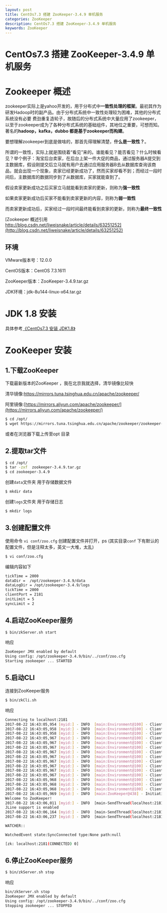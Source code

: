 ```yaml
---
layout: post
title: CentOs7.3 搭建 ZooKeeper-3.4.9 单机服务
categories: ZooKeeper
description: CentOs7.3 搭建 ZooKeeper-3.4.9 单机服务
keywords: ZooKeeper
---
```


#  CentOs7.3 搭建 ZooKeeper-3.4.9 单机服务

# Zookeeper 概述

zookeeper实际上是yahoo开发的，用于分布式中**一致性处理的框架**。最初其作为研发Hadoop时的副产品。由于分布式系统中一致性处理较为困难，其他的分布式系统没有必要 费劲重复造轮子，故随后的分布式系统中大量应用了zookeeper，以至于zookeeper成为了各种分布式系统的基础组件，其地位之重要，可想而知。著名的**hadoop，kafka，dubbo 都是基于zookeeper而构建**。

要想理解zookeeper到底是做啥的，那首先得理解清楚，**什么是一致性？**。

所谓的一致性，实际上就是围绕着“看见”来的。谁能看见？能否看见？什么时候看见？举个例子：淘宝后台卖家，在后台上架一件大促的商品，通过服务器A提交到主数据库，假设刚提交后立马就有用户去通过应用服务器B去从数据库查询该商品，就会出现一个现象，卖家已经更新成功了，然而买家却看不到；而经过一段时间后，主数据库的数据同步到了从数据库，买家就能查到了。

假设卖家更新成功之后买家立马就能看到卖家的更新，则称为**强一致性**

如果卖家更新成功后买家不能看到卖家更新的内容，则称为**弱一致性**

而卖家更新成功后，买家经过一段时间最终能看到卖家的更新，则称为**最终一致性**


[Zookeeper 概述引用 http://blog.csdn.net/liweisnake/article/details/63251252](http://blog.csdn.net/liweisnake/article/details/63251252)

## 环境

VMware版本号：12.0.0

CentOS版本：CentOS 7.3.1611

ZooKeeper版本：ZooKeeper-3.4.9.tar.gz

JDK环境：jdk-8u144-linux-x64.tar.gz 

# JDK 1.8 安装

具体参考[《CentOs7.3 安装 JDK1.8》](https://segmentfault.com/a/1190000010716919)

# ZooKeeper 安装

## 1.下载ZooKeeper

下载最新版本的ZooKeeper ，我在北京我就选择，清华镜像比较快

清华镜像:[https://mirrors.tuna.tsinghua.edu.cn/apache/zookeeper/ ](https://mirrors.tuna.tsinghua.edu.cn/apache/zookeeper/)
 
阿里镜像:[https://mirrors.aliyun.com/apache/zookeeper/](https://mirrors.aliyun.com/apache/zookeeper/)

```sh
$ cd /opt/
$ wget https://mirrors.tuna.tsinghua.edu.cn/apache/zookeeper/zookeeper-3.4.9/zookeeper-3.4.9.tar.gz
```

或者在浏览器下载上传至opt 目录

## 2.提取tar文件

```sh
$ cd /opt/
$ tar -zxf  zookeeper-3.4.9.tar.gz
$ cd zookeeper-3.4.9
```

创建`data`文件夹 用于存储数据文件

```sh
$ mkdir data
```

创建`logs`文件夹 用于存储日志
```sh
$ mkdir logs  
```

## 3.创建配置文件

使用命令 `vi conf/zoo.cfg` 创建配置文件并打开，ps (其实目录`conf` 下有默认的配置文件，但是注释太多，英文一大堆，太乱)

```sh
$ vi conf/zoo.cfg
```

编辑内容如下

```sh
tickTime = 2000
dataDir =  /opt/zookeeper-3.4.9/data
dataLogDir = /opt/zookeeper-3.4.9/logs
tickTime = 2000
clientPort = 2181
initLimit = 5
syncLimit = 2

```

## 4.启动ZooKeeper服务

```sh
$ bin/zkServer.sh start
```

响应

```sh
ZooKeeper JMX enabled by default
Using config: /opt/zookeeper-3.4.9/bin/../conf/zoo.cfg
Starting zookeeper ... STARTED
```

## 5.启动CLI

连接到ZooKeeper服务

```sh
$ bin/zkCli.sh
```

响应

```sh
Connecting to localhost:2181
2017-08-22 16:43:05,954 [myid:] - INFO  [main:Environment@100] - Client environment:zookeeper.version=3.4.9-1757313, built on 08/23/2016 06:50 GMT
2017-08-22 16:43:05,958 [myid:] - INFO  [main:Environment@100] - Client environment:host.name=node1
2017-08-22 16:43:05,958 [myid:] - INFO  [main:Environment@100] - Client environment:java.version=1.8.0_144
2017-08-22 16:43:05,967 [myid:] - INFO  [main:Environment@100] - Client environment:java.vendor=Oracle Corporation
2017-08-22 16:43:05,967 [myid:] - INFO  [main:Environment@100] - Client environment:java.home=/usr/lib/jvm/jre
2017-08-22 16:43:05,967 [myid:] - INFO  [main:Environment@100] - Client environment:java.class.path=/opt/zookeeper-3.4.9/bin/../build/classes:/opt/zookeeper-3.4.9/bin/../build/lib/*.jar:/opt/zookeeper-3.4.9/bin/../lib/slf4j-log4j12-1.6.1.jar:/opt/zookeeper-3.4.9/bin/../lib/slf4j-api-1.6.1.jar:/opt/zookeeper-3.4.9/bin/../lib/netty-3.10.5.Final.jar:/opt/zookeeper-3.4.9/bin/../lib/log4j-1.2.16.jar:/opt/zookeeper-3.4.9/bin/../lib/jline-0.9.94.jar:/opt/zookeeper-3.4.9/bin/../zookeeper-3.4.9.jar:/opt/zookeeper-3.4.9/bin/../src/java/lib/*.jar:/opt/zookeeper-3.4.9/bin/../conf:.:/lib/jvm/lib:/lib/jvm/jre/lib
2017-08-22 16:43:05,967 [myid:] - INFO  [main:Environment@100] - Client environment:java.library.path=/usr/java/packages/lib/amd64:/usr/lib64:/lib64:/lib:/usr/lib
2017-08-22 16:43:05,967 [myid:] - INFO  [main:Environment@100] - Client environment:java.io.tmpdir=/tmp
2017-08-22 16:43:05,967 [myid:] - INFO  [main:Environment@100] - Client environment:java.compiler=<NA>
2017-08-22 16:43:05,967 [myid:] - INFO  [main:Environment@100] - Client environment:os.name=Linux
2017-08-22 16:43:05,967 [myid:] - INFO  [main:Environment@100] - Client environment:os.arch=amd64
2017-08-22 16:43:05,967 [myid:] - INFO  [main:Environment@100] - Client environment:os.version=3.10.0-514.26.2.el7.x86_64
2017-08-22 16:43:05,968 [myid:] - INFO  [main:Environment@100] - Client environment:user.name=root
2017-08-22 16:43:05,968 [myid:] - INFO  [main:Environment@100] - Client environment:user.home=/root
2017-08-22 16:43:05,968 [myid:] - INFO  [main:Environment@100] - Client environment:user.dir=/opt/zookeeper-3.4.9
2017-08-22 16:43:05,969 [myid:] - INFO  [main:ZooKeeper@438] - Initiating client connection, connectString=localhost:2181 sessionTimeout=30000 watcher=org.apache.zookeeper.ZooKeeperMain$MyWatcher@506c589e
Welcome to ZooKeeper!
2017-08-22 16:43:06,011 [myid:] - INFO  [main-SendThread(localhost:2181):ClientCnxn$SendThread@1032] - Opening socket connection to server localhost/0:0:0:0:0:0:0:1:2181. Will not attempt to authenticate using SASL (unknown error)
JLine support is enabled
2017-08-22 16:43:06,164 [myid:] - INFO  [main-SendThread(localhost:2181):ClientCnxn$SendThread@876] - Socket connection established to localhost/0:0:0:0:0:0:0:1:2181, initiating session
2017-08-22 16:43:06,237 [myid:] - INFO  [main-SendThread(localhost:2181):ClientCnxn$SendThread@1299] - Session establishment complete on server localhost/0:0:0:0:0:0:0:1:2181, sessionid = 0x15e091bf2020000, negotiated timeout = 30000

WATCHER::

WatchedEvent state:SyncConnected type:None path:null

[zk: localhost:2181(CONNECTED) 0] 

```

## 6.停止ZooKeeper服务

```sh
$ bin/zkServer.sh stop
```

响应

```sh
bin/zkServer.sh stop
ZooKeeper JMX enabled by default
Using config: /opt/zookeeper-3.4.9/bin/../conf/zoo.cfg
Stopping zookeeper ... STOPPED

```